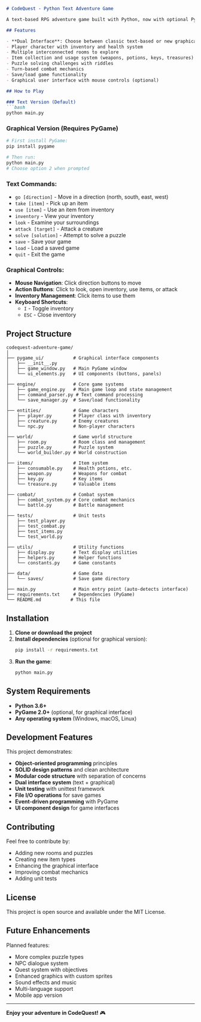 ```markdown
# CodeQuest - Python Text Adventure Game

A text-based RPG adventure game built with Python, now with optional PyGame graphical interface!

## Features

- **Dual Interface**: Choose between classic text-based or new graphical PyGame interface
- Player character with inventory and health system
- Multiple interconnected rooms to explore
- Item collection and usage system (weapons, potions, keys, treasures)
- Puzzle solving challenges with riddles
- Turn-based combat mechanics
- Save/load game functionality
- Graphical user interface with mouse controls (optional)

## How to Play

### Text Version (Default)
```bash
python main.py
```

### Graphical Version (Requires PyGame)
```bash
# First install PyGame:
pip install pygame

# Then run:
python main.py
# Choose option 2 when prompted
```

### Text Commands:
- `go [direction]` - Move in a direction (north, south, east, west)
- `take [item]` - Pick up an item
- `use [item]` - Use an item from inventory
- `inventory` - View your inventory
- `look` - Examine your surroundings
- `attack [target]` - Attack a creature
- `solve [solution]` - Attempt to solve a puzzle
- `save` - Save your game
- `load` - Load a saved game
- `quit` - Exit the game

### Graphical Controls:
- **Mouse Navigation**: Click direction buttons to move
- **Action Buttons**: Click to look, open inventory, use items, or attack
- **Inventory Management**: Click items to use them
- **Keyboard Shortcuts**:
  - `I` - Toggle inventory
  - `ESC` - Close inventory

## Project Structure

```
codequest-adventure-game/
│
├── pygame_ui/           # Graphical interface components
│   ├── __init__.py
│   ├── game_window.py   # Main PyGame window
│   └── ui_elements.py   # UI components (buttons, panels)
│
├── engine/              # Core game systems
│   ├── game_engine.py   # Main game loop and state management
│   ├── command_parser.py # Text command processing
│   └── save_manager.py  # Save/load functionality
│
├── entities/            # Game characters
│   ├── player.py        # Player class with inventory
│   ├── creature.py      # Enemy creatures
│   └── npc.py           # Non-player characters
│
├── world/               # Game world structure
│   ├── room.py          # Room class and management
│   ├── puzzle.py        # Puzzle system
│   └── world_builder.py # World construction
│
├── items/               # Item system
│   ├── consumable.py    # Health potions, etc.
│   ├── weapon.py        # Weapons for combat
│   ├── key.py           # Key items
│   └── treasure.py      # Valuable items
│
├── combat/              # Combat system
│   ├── combat_system.py # Core combat mechanics
│   └── battle.py        # Battle management
│
├── tests/               # Unit tests
│   ├── test_player.py
│   ├── test_combat.py
│   ├── test_items.py
│   └── test_world.py
│
├── utils/               # Utility functions
│   ├── display.py       # Text display utilities
│   ├── helpers.py       # Helper functions
│   └── constants.py     # Game constants
│
├── data/                # Game data
│   └── saves/           # Save game directory
│
├── main.py              # Main entry point (auto-detects interface)
├── requirements.txt     # Dependencies (PyGame)
└── README.md           # This file
```

## Installation

1. **Clone or download the project**
2. **Install dependencies** (optional for graphical version):
   ```bash
   pip install -r requirements.txt
   ```
3. **Run the game**:
   ```bash
   python main.py
   ```

## System Requirements

- **Python 3.6+**
- **PyGame 2.0+** (optional, for graphical interface)
- **Any operating system** (Windows, macOS, Linux)

## Development Features

This project demonstrates:
- **Object-oriented programming** principles
- **SOLID design patterns** and clean architecture
- **Modular code structure** with separation of concerns
- **Dual interface system** (text + graphical)
- **Unit testing** with unittest framework
- **File I/O operations** for save games
- **Event-driven programming** with PyGame
- **UI component design** for game interfaces

## Contributing

Feel free to contribute by:
- Adding new rooms and puzzles
- Creating new item types
- Enhancing the graphical interface
- Improving combat mechanics
- Adding unit tests

## License

This project is open source and available under the MIT License.

## Future Enhancements

Planned features:
- More complex puzzle types
- NPC dialogue system
- Quest system with objectives
- Enhanced graphics with custom sprites
- Sound effects and music
- Multi-language support
- Mobile app version

---

**Enjoy your adventure in CodeQuest!** 🎮
